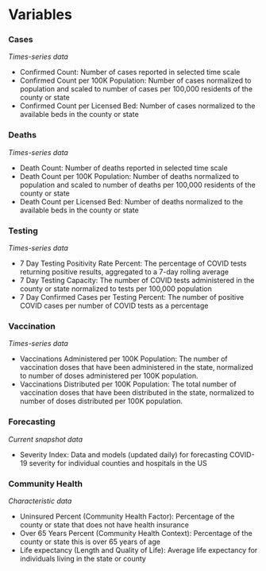 # Variables
### Cases
<i>Times-series data</i>
<ul>
    <li>Confirmed Count: Number of cases reported in selected time scale</li>
    <li>Confirmed Count per 100K Population: Number of cases normalized to population and scaled to number of cases per 100,000 residents of the county or state</li>
    <li>Confirmed Count per Licensed Bed: Number of cases normalized to the available beds in the county or state</li>
</ul>

### Deaths
<i>Times-series data</i>
<ul>
    <li>Death Count: Number of deaths reported in selected time scale</li>
    <li>Death Count per 100K Population: Number of deaths normalized to population and scaled to number of deaths per 100,000 residents of the county or state</li>
    <li>Death Count per Licensed Bed: Number of deaths normalized to the available beds in the county or state</li>
</ul>


### Testing
<i>Times-series data</i>
<ul>
    <li>7 Day Testing Positivity Rate Percent: The percentage of COVID tests returning positive results, aggregated to a 7-day rolling average</li>
    <li>7 Day Testing Capacity: The number of COVID tests administered in the county or state normalized to tests per 100,000 population</li>
    <li>7 Day Confirmed Cases per Testing Percent: The number of positive COVID cases per number of COVID tests as a percentage</li>
</ul>

### Vaccination
<i>Times-series data</i>
<ul>
    <li>Vaccinations Administered per 100K Population: The number of vaccination doses that have been administered in the state, normalized to number of doses administered per 100K population.</li>
    <li>Vaccinations Distributed per 100K Population: The total number of vaccination doses that have been distributed in the state, normalized to number of doses distributed per 100K population. </li>
</ul>

### Forecasting
<i>Current snapshot data</i>
<ul>
    <li>Severity Index: Data and models (updated daily) for forecasting COVID-19 severity for individual counties and hospitals in the US</li>
</ul>

### Community Health
<i>Characteristic data</i>
<ul>
    <li>Uninsured Percent (Community Health Factor): Percentage of the county or state that does not have health insurance</li>
    <li>Over 65 Years Percent (Community Health Context): Percentage of the county or state this is over 65 years of age</li>
    <li>Life expectancy (Length and Quality of Life): Average life expectancy for individuals living in the state or county</li>
</ul>